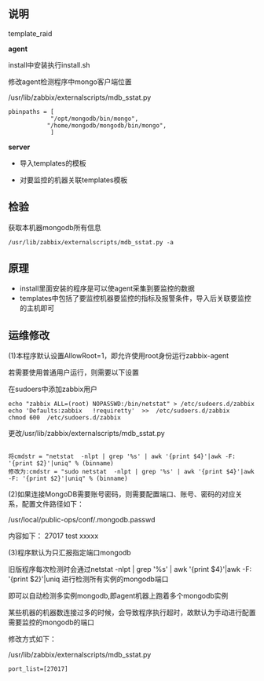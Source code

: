 ## 说明

template_raid

**agent**

install中安装执行install.sh

修改agent检测程序中mongo客户端位置

/usr/lib/zabbix/externalscripts/mdb_sstat.py
```
pbinpaths = [
            "/opt/mongodb/bin/mongo",
           "/home/mongodb/mongodb/bin/mongo",
            ]

```

**server**

* 导入templates的模板

* 对要监控的机器关联templates模板

## 检验

获取本机器mongodb所有信息
```
/usr/lib/zabbix/externalscripts/mdb_sstat.py -a
```

## 原理

* install里面安装的程序是可以使agent采集到要监控的数据
* templates中包括了要监控机器要监控的指标及报警条件，导入后关联要监控的主机即可

## 运维修改

(1)本程序默认设置AllowRoot=1，即允许使用root身份运行zabbix-agent

若需要使用普通用户运行，则需要以下设置

在sudoers中添加zabbix用户
```
echo "zabbix ALL=(root) NOPASSWD:/bin/netstat" > /etc/sudoers.d/zabbix
echo 'Defaults:zabbix   !requiretty'  >>  /etc/sudoers.d/zabbix
chmod 600  /etc/sudoers.d/zabbix
```
更改/usr/lib/zabbix/externalscripts/mdb_sstat.py
```

将cmdstr = "netstat  -nlpt | grep '%s' | awk '{print $4}'|awk -F: '{print $2}'|uniq" % (binname)
修改为:cmdstr = "sudo netstat  -nlpt | grep '%s' | awk '{print $4}'|awk -F: '{print $2}'|uniq" % (binname)
```

(2)如果连接MongoDB需要账号密码，则需要配置端口、账号、密码的对应关系，配置文件路径如下：

/usr/local/public-ops/conf/.mongodb.passwd

内容如下：
27017 test xxxxx

(3)程序默认为只汇报指定端口mongodb

旧版程序每次检测时会通过netstat  -nlpt | grep '%s' | awk '{print $4}'|awk -F: '{print $2}'|uniq 进行检测所有实例的mongodb端口

即可以自动检测多实例mongodb,即agent机器上跑着多个mongodb实例

某些机器的机器数连接过多的时候，会导致程序执行超时，故默认为手动进行配置需要监控的mongodb的端口

修改方式如下：

/usr/lib/zabbix/externalscripts/mdb_sstat.py

```
port_list=[27017]
```
